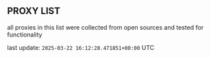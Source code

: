 ## PROXY LIST

all proxies in this list were collected from open sources and tested for functionality

last update: `2025-03-22 16:12:28.471851+00:00` UTC